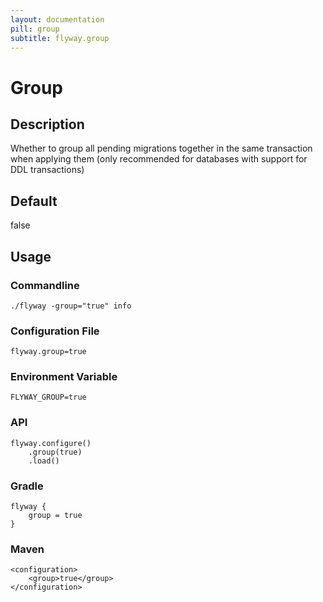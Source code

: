 ```yaml
---
layout: documentation
pill: group
subtitle: flyway.group
---
```


# Group

## Description
Whether to group all pending migrations together in the same transaction when applying them (only recommended for databases with support for DDL transactions)

## Default
false

## Usage

### Commandline
```
./flyway -group="true" info
```

### Configuration File
```
flyway.group=true
```

### Environment Variable
```
FLYWAY_GROUP=true
```

### API
```
flyway.configure()
    .group(true)
    .load()
```

### Gradle
```
flyway {
    group = true
}
```

### Maven
```
<configuration>
    <group>true</group>
</configuration>
```